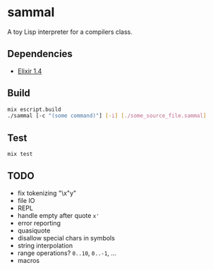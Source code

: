 # sammal

A toy Lisp interpreter for a compilers class.

## Dependencies

- [Elixir 1.4](http://elixir-lang.org/install.html)

## Build

```bash
mix escript.build
./sammal [-c "(some command)"] [-i] [./some_source_file.sammal]
```

## Test

```bash
mix test
```

## TODO

- fix tokenizing "\x\"y"
- file IO
- REPL
- handle empty after quote `x'`
- error reporting
- quasiquote
- disallow special chars in symbols
- string interpolation
- range operations? `0..10`, `0..-1`, ...
- macros
